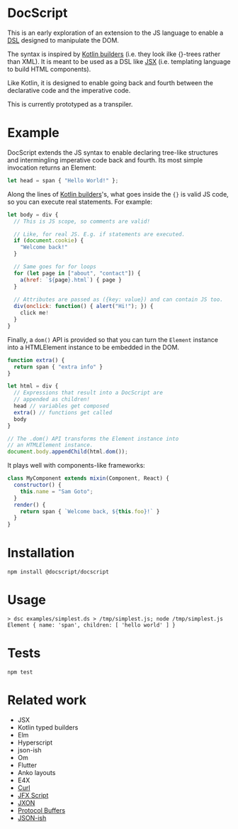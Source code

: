 DocScript
=========

This is an early exploration of an extension to the JS language to enable a [DSL](https://medium.com/@daveford/80-of-my-coding-is-doing-this-or-why-templates-are-dead-b640fc149e22) designed to manipulate the DOM.

The syntax is inspired by [Kotlin builders](https://kotlinlang.org/docs/reference/type-safe-builders.html) (i.e. they look ilke {}-trees rather than XML). It is meant to be used as a DSL like [JSX](https://facebook.github.io/react/docs/introducing-jsx.html) (i.e. templating language to build HTML components).

Like Kotlin, it is designed to enable going back and fourth between the declarative code and the imperative code.

This is currently prototyped as a transpiler.

# Example

DocScript extends the JS syntax to enable declaring tree-like structures and intermingling imperative code back and fourth. Its most simple invocation returns an Element:

```javascript
let head = span { "Hello World!" };
```

Along the lines of [Kotlin builders](https://kotlinlang.org/docs/reference/type-safe-builders.html)'s, what goes inside the ```{}``` is valid JS code, so you can execute real statements. For example:

```javascript
let body = div {
  // This is JS scope, so comments are valid!

  // Like, for real JS. E.g. if statements are executed.
  if (document.cookie) {
    "Welcome back!"
  }

  // Same goes for for loops
  for (let page in ["about", "contact"]) {
    a(href: `${page}.html`) { page }
  }
  
  // Attributes are passed as ({key: value}) and can contain JS too.
  div(onclick: function() { alert("Hi!"); }) {
    click me!
  } 
}
```
Finally, a ```dom()``` API is provided so that you can turn the ```Element``` instance into a HTMLElement instance to be embedded in the DOM.

```javascript
function extra() {
  return span { "extra info" }
}

let html = div {
  // Expressions that result into a DocScript are
  // appended as children!
  head // variables get composed
  extra() // functions get called
  body
}

// The .dom() API transforms the Element instance into
// an HTMLElement instance.
document.body.appendChild(html.dom());
```

It plays well with components-like frameworks:

```javascript
class MyComponent extends mixin(Component, React) {
  constructor() {
    this.name = "Sam Goto";
  }
  render() {
    return span { `Welcome back, ${this.foo}!` }
  }
}
```

# Installation

  `npm install @docscript/docscript`
  
# Usage

```console
> dsc examples/simplest.ds > /tmp/simplest.js; node /tmp/simplest.js
Element { name: 'span', children: [ 'hello world' ] }
```

# Tests

  `npm test`


# Related work

* JSX
* Kotlin typed builders
* Elm
* Hyperscript
* json-ish
* Om
* Flutter
* Anko layouts
* E4X
* [Curl](https://en.wikipedia.org/wiki/Curl_(programming_language))
* [JFX Script](https://en.wikipedia.org/wiki/JavaFX_Script)
* [JXON](https://developer.mozilla.org/en-US/docs/Archive/JXON)
* [Protocol Buffers](https://developers.google.com/protocol-buffers/docs/overview)
* [JSON-ish](http://blog.sgo.to/2015/09/json-ish.html)
